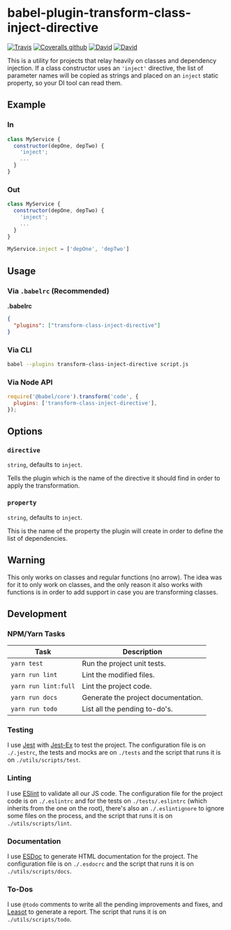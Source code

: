 # babel-plugin-transform-class-inject-directive

[![Travis](https://img.shields.io/travis/homer0/babel-plugin-transform-class-inject-directive.svg?style=flat-square)](https://travis-ci.org/homer0/babel-plugin-transform-class-inject-directive)
[![Coveralls github](https://img.shields.io/coveralls/github/homer0/babel-plugin-transform-class-inject-directive.svg?style=flat-square)](https://coveralls.io/github/homer0/babel-plugin-transform-class-inject-directive?branch=master)
[![David](https://img.shields.io/david/homer0/babel-plugin-transform-class-inject-directive.svg?style=flat-square)](https://david-dm.org/homer0/babel-plugin-transform-class-inject-directive)
[![David](https://img.shields.io/david/dev/homer0/babel-plugin-transform-class-inject-directive.svg?style=flat-square)](https://david-dm.org/homer0/babel-plugin-transform-class-inject-directive)

This is a utility for projects that relay heavily on classes and dependency injection. If a class constructor uses an `'inject'` directive, the list of parameter names will be copied as strings and placed on an `inject` static property, so your DI tool can read them.

## Example

### In

```js
class MyService {
  constructor(depOne, depTwo) {
    'inject';
    ...
  }
}
```

### Out

```js
class MyService {
  constructor(depOne, depTwo) {
    'inject';
    ...
  }
}

MyService.inject = ['depOne', 'depTwo']
```

## Usage

### Via `.babelrc` (Recommended)

**.babelrc**

```json
{
  "plugins": ["transform-class-inject-directive"]
}
```

### Via CLI

```sh
babel --plugins transform-class-inject-directive script.js
```

### Via Node API

```javascript
require('@babel/core').transform('code', {
  plugins: ['transform-class-inject-directive'],
});
```

## Options

### `directive`

`string`, defaults to `inject`.

Tells the plugin which is the name of the directive it should find in order to apply the transformation.

### `property`

`string`, defaults to `inject`.

This is the name of the property the plugin will create in order to define the list of dependencies.

## Warning

This only works on classes and regular functions (no arrow). The idea was for it to only work on classes, and the only reason it also works with functions is in order to add support in case you are transforming classes.

## Development

### NPM/Yarn Tasks

| Task                 | Description                         |
|----------------------|-------------------------------------|
| `yarn test`          | Run the project unit tests.         |
| `yarn run lint`      | Lint the modified files.            |
| `yarn run lint:full` | Lint the project code.              |
| `yarn run docs`      | Generate the project documentation. |
| `yarn run todo`      | List all the pending to-do's.       |

### Testing

I use [Jest](https://facebook.github.io/jest/) with [Jest-Ex](https://yarnpkg.com/en/package/jest-ex) to test the project. The configuration file is on `./.jestrc`, the tests and mocks are on `./tests` and the script that runs it is on `./utils/scripts/test`.

### Linting

I use [ESlint](http://eslint.org) to validate all our JS code. The configuration file for the project code is on `./.eslintrc` and for the tests on `./tests/.eslintrc` (which inherits from the one on the root), there's also an `./.eslintignore` to ignore some files on the process, and the script that runs it is on `./utils/scripts/lint`.

### Documentation

I use [ESDoc](http://esdoc.org) to generate HTML documentation for the project. The configuration file is on `./.esdocrc` and the script that runs it is on `./utils/scripts/docs`.

### To-Dos

I use `@todo` comments to write all the pending improvements and fixes, and [Leasot](https://yarnpkg.com/en/package/leasot) to generate a report. The script that runs it is on `./utils/scripts/todo`.
